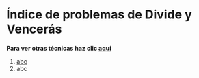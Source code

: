 # Índice de problemas de Divide y Vencerás
**Para ver otras técnicas haz clic [aquí](../README.md)**

1. [abc](../README.md)
2. abc